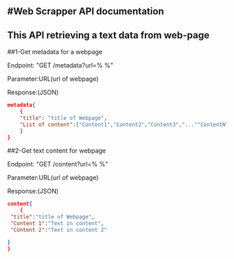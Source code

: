 #Web Scrapper API documentation
----------------------------------
This API retrieving a text data from web-page 
-------------------------------------------------------------------------
##1-Get metadata for a webpage

Endpoint: "GET /metadata?url=% %"

Parameter:URL(url of webpage)

Response:(JSON)
```json
metadata{
    {
    "title": "title of Webpage",
    "List of content":["Content1","Content2","Content3","...""ContentN"]
    }
}
```

##2-Get text content for webpage

Endpoint: "GET /content?url=% %"

Parameter:URL(url of webpage)

Response:(JSON)
```json
content{
    {
 "title":"title of Webpage",
 "Content 1":"Text in content",
 "Content 2":"Text in content 2"

}
}
```


